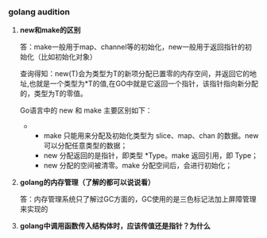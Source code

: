 ### golang audition

1. **new和make的区别**

   答：make一般用于map、channel等的初始化，new一般用于返回指针的初始化（比如初始化对象）

   查询得知：new(T)会为类型为T的新项分配已置零的内存空间，并返回它的地址,也就是一个类型为*T的值,在GO中就是它返回一个指针，该指针指向新分配的，类型为T的零值。

   Go语言中的 new 和 make 主要区别如下：

   - - make 只能用来分配及初始化类型为 slice、map、chan 的数据。new 可以分配任意类型的数据；
     - new 分配返回的是指针，即类型 *Type。make 返回引用，即 Type；
     - new 分配的空间被清零。make 分配空间后，会进行初始化；

2. **golang的内存管理（了解的都可以说说看）**

   答：内存管理系统只了解过GC方面的，GC使用的是三色标记法加上屏障管理来实现的

3. **golang中调用函数传入结构体时，应该传值还是指针？为什么**

